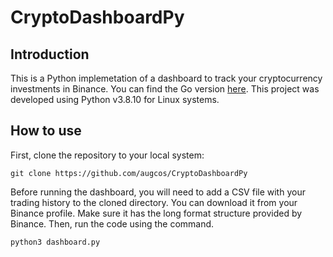 # CryptoDashboardPy
## Introduction
This is a Python implemetation of a dashboard to track your cryptocurrency investments in Binance. You can find the Go version [here](https://github.com/augcos/CryptoDashboardGo). This project was developed using Python v3.8.10 for Linux systems.

## How to use
First, clone the repository to your local system:
```
git clone https://github.com/augcos/CryptoDashboardPy
```
Before running the dashboard, you will need to add a CSV file with your trading history to the cloned directory. You can download it from your Binance profile. Make sure it has the long format structure provided by Binance. Then, run the code using the command.
```
python3 dashboard.py
```
